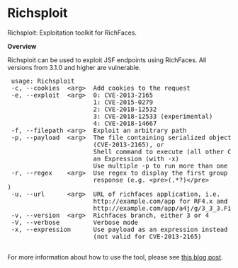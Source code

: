 # Richsploit 
Richsploit: Exploitation toolkit for RichFaces.

<b>Overview</b>

Richsploit can be used to exploit JSF endpoints using RichFaces. All versions from 3.1.0 and higher are vulnerable.

<pre>
 usage: Richsploit
 -c, --cookies  &lt;arg&gt;  Add cookies to the request
 -e, --exploit  &lt;arg&gt;  0: CVE-2013-2165
                       1: CVE-2015-0279
                       2: CVE-2018-12532
                       3: CVE-2018-12533 (experimental)
                       4: CVE-2018-14667
 -f, --filepath &lt;arg&gt;  Exploit an arbitrary path
 -p, --payload  &lt;arg&gt;  The file containing serialized object
                       (CVE-2013-2165), or
                       Shell command to execute (all other CVE's), or
                       an Expression (with -x)
                       Use multiple -p to run more than one command
 -r, --regex    &lt;arg&gt;  Use regex to display the first group of the payload
                       response (e.g. &lt;pre&gt;(.*?)&lt;/pre&gt;
)
 -u, --url      &lt;arg&gt;  URL of richfaces application, i.e.
                       http://example.com/app for RF4.x and
                       http://example.com/app/a4j/g/3_3_3.Final for RF3.x
 -v, --version  &lt;arg&gt;  Richfaces branch, either 3 or 4
 -V, --verbose         Verbose mode
 -x, --expression      Use payload as an expression instead of a command
                       (not valid for CVE-2013-2165)

</pre>

For more information about how to use the tool, please see [this blog post](https://www.redtimmy.com/java-hacking/richsploit-one-tool-to-exploit-all-versions-of-richfaces-ever-released/).
